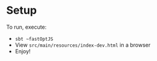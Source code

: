 # Setup

To run, execute: 
- `sbt ~fastOptJS`
- View `src/main/resources/index-dev.html` in a browser
- Enjoy!
